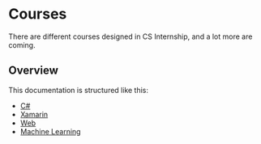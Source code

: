 # Courses

There are different courses designed in CS Internship, and a lot more are coming.


## Overview
This documentation is structured like this:
- [C#](/courses/csharp/README.md)
- [Xamarin](/courses/xamarin/README.md)
- [Web](/courses/web/README.md)
- [Machine Learning](/courses/Machine%20Learning#readme)
